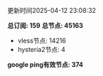 更新时间2025-04-12 23:08:32

**总订阅: 159**
**总节点: 45163**
- vless节点: 14216
- hysteria2节点: 4

**google ping有效节点: 374**
